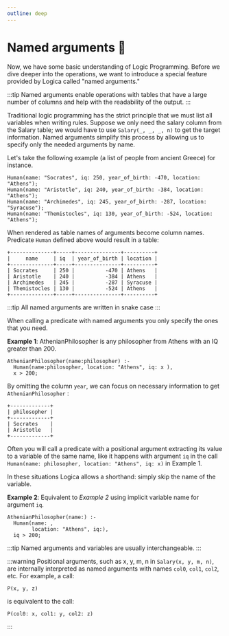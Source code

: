 ```yaml
---
outline: deep
---
```

# Named arguments 🌟

Now, we have some basic understanding of Logic Programming. Before we dive deeper into the operations, we want to introduce a special feature provided by Logica called "named arguments." 

:::tip
Named arguments enable operations with tables that have a large number of columns and help with the readability of the output.
:::


Traditional logic programming has the strict principle that we must list all variables when writing rules. Suppose we only need the salary column from the Salary table; we would have to use `Salary(_, _, _, n)` to get the target information. Named arguments simplify this process by allowing us to specify only the needed arguments by name.


Let's take the following example (a list of people from ancient Greece) for instance.

```
Human(name: "Socrates", iq: 250, year_of_birth: -470, location: "Athens");
Human(name: "Aristotle", iq: 240, year_of_birth: -384, location: "Athens");
Human(name: "Archimedes", iq: 245, year_of_birth: -287, location: "Syracuse");
Human(name: "Themistocles", iq: 130, year_of_birth: -524, location: "Athens");
```

When rendered as table names of arguments become column names. Predicate `Human` defined above would result in a table:


```
+--------------+-----+---------------+----------+
|     name     | iq  | year_of_birth | location |
+--------------+-----+---------------+----------+
| Socrates     | 250 |          -470 | Athens   |
| Aristotle    | 240 |          -384 | Athens   |
| Archimedes   | 245 |          -287 | Syracuse |
| Themistocles | 130 |          -524 | Athens   |
+--------------+-----+---------------+----------+
```

:::tip
All named arguments are written in snake case
:::


When calling a predicate with named arguments you only specify the ones that you need.

**Example 1**: AthenianPhilosopher is any philosopher from Athens with an IQ greater than 200.

```
AthenianPhilosopher(name:philosopher) :-
  Human(name:philosopher, location: "Athens", iq: x ), 
  x > 200;
```

By omitting the column `year`, we can focus on necessary information to get  `AthenianPhilosopher` :

```
+-------------+
| philosopher |
+-------------+
| Socrates    |
| Aristotle   |
+-------------+
```

Often you will call a predicate with a positional argument extracting its value to a variable of  the same name, like it happens with argument `iq` in the call `Human(name: philosopher, location: "Athens", iq: x)` in Example 1.

In these situations Logica allows a shorthand: simply skip the name of the variable.

**Example 2**: Equivalent to _Example 2_ using implicit variable name for argument `iq`.

```
AthenianPhilosopher(name:) :-
  Human(name: ,
        location: "Athens", iq:),
  iq > 200;
```
:::tip
Named arguments and variables are usually interchangeable.
:::

:::warning
Positional arguments, such as x, y, m, n in `Salary(x, y, m, n)`, are internally interpreted as named arguments with names `col0`, `col1`, `col2`, etc. For example, a call:
```
P(x, y, z)
```
is equivalent to the call:
```
P(col0: x, col1: y, col2: z)
```
:::
